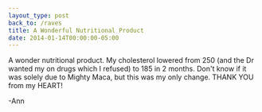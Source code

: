 ```yaml
---
layout_type: post
back_to: /raves
title: A Wonderful Nutritional Product
date: 2014-01-14T00:00:00-05:00
---
```

A wonder nutritional product.  My cholesterol lowered from 250 (and the Dr wanted my on drugs which I refused) to 185 in 2 months.  Don't know if it was solely due to Mighty Maca, but this was my only change.  THANK YOU from my HEART!

-Ann
